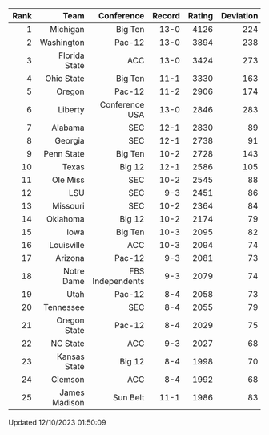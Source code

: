 | Rank  | Team                 | Conference           | Record   | Rating | Deviation |
| ---:  | ---:                 | ---:                 | ---:     | ---:   | ---:      |
| 1     | Michigan             | Big Ten              | 13-0     | 4126   | 224       |
| 2     | Washington           | Pac-12               | 13-0     | 3894   | 238       |
| 3     | Florida State        | ACC                  | 13-0     | 3424   | 273       |
| 4     | Ohio State           | Big Ten              | 11-1     | 3330   | 163       |
| 5     | Oregon               | Pac-12               | 11-2     | 2906   | 174       |
| 6     | Liberty              | Conference USA       | 13-0     | 2846   | 283       |
| 7     | Alabama              | SEC                  | 12-1     | 2830   | 89        |
| 8     | Georgia              | SEC                  | 12-1     | 2738   | 91        |
| 9     | Penn State           | Big Ten              | 10-2     | 2728   | 143       |
| 10    | Texas                | Big 12               | 12-1     | 2586   | 105       |
| 11    | Ole Miss             | SEC                  | 10-2     | 2545   | 88        |
| 12    | LSU                  | SEC                  | 9-3      | 2451   | 86        |
| 13    | Missouri             | SEC                  | 10-2     | 2364   | 84        |
| 14    | Oklahoma             | Big 12               | 10-2     | 2174   | 79        |
| 15    | Iowa                 | Big Ten              | 10-3     | 2095   | 82        |
| 16    | Louisville           | ACC                  | 10-3     | 2094   | 74        |
| 17    | Arizona              | Pac-12               | 9-3      | 2081   | 73        |
| 18    | Notre Dame           | FBS Independents     | 9-3      | 2079   | 74        |
| 19    | Utah                 | Pac-12               | 8-4      | 2058   | 73        |
| 20    | Tennessee            | SEC                  | 8-4      | 2055   | 79        |
| 21    | Oregon State         | Pac-12               | 8-4      | 2029   | 75        |
| 22    | NC State             | ACC                  | 9-3      | 2027   | 68        |
| 23    | Kansas State         | Big 12               | 8-4      | 1998   | 70        |
| 24    | Clemson              | ACC                  | 8-4      | 1992   | 68        |
| 25    | James Madison        | Sun Belt             | 11-1     | 1986   | 83        |

Updated 12/10/2023 01:50:09
